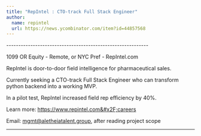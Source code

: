 ```yaml
---
title: "RepIntel : CTO-track Full Stack Engineer"
author:
  name: repintel
  url: https://news.ycombinator.com/item?id=44857568
---
```


<JobNavigation />
-----------------------------------------------------------

1099 OR Equity - Remote, or NYC Pref - RepIntel.com

RepIntel is door-to-door field intelligence for pharmaceutical sales.

Currently seeking a CTO-track Full Stack Engineer who can transform python backend into a working MVP.

In a pilot test, RepIntel increased field rep efficiency by 40%.

Learn more: <a href="https:&#x2F;&#x2F;www.repintel.com&#x2F;careers" rel="nofollow">https:&#x2F;&#x2F;www.repintel.com&#x2F;careers</a>

Email: mgmt@aletheiatalent.group, after reading project scope

-----------------------------------------------------------
<JobApplication />
